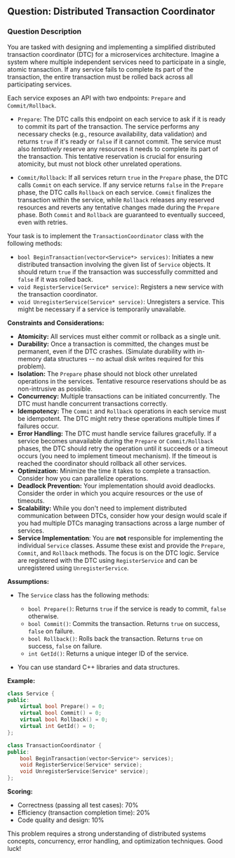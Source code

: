 ## Question: Distributed Transaction Coordinator

### Question Description

You are tasked with designing and implementing a simplified distributed transaction coordinator (DTC) for a microservices architecture.  Imagine a system where multiple independent services need to participate in a single, atomic transaction.  If any service fails to complete its part of the transaction, the entire transaction must be rolled back across all participating services.

Each service exposes an API with two endpoints: `Prepare` and `Commit/Rollback`.

*   `Prepare`:  The DTC calls this endpoint on each service to ask if it is ready to commit its part of the transaction. The service performs any necessary checks (e.g., resource availability, data validation) and returns `true` if it's ready or `false` if it cannot commit. The service must also *tentatively* reserve any resources it needs to complete its part of the transaction. This tentative reservation is crucial for ensuring atomicity, but must not block other unrelated operations.

*   `Commit/Rollback`: If all services return `true` in the `Prepare` phase, the DTC calls `Commit` on each service.  If any service returns `false` in the `Prepare` phase, the DTC calls `Rollback` on each service.  `Commit` finalizes the transaction within the service, while `Rollback` releases any reserved resources and reverts any tentative changes made during the `Prepare` phase.  Both `Commit` and `Rollback` are guaranteed to eventually succeed, even with retries.

Your task is to implement the `TransactionCoordinator` class with the following methods:

*   `bool BeginTransaction(vector<Service*> services)`:  Initiates a new distributed transaction involving the given list of `Service` objects.  It should return `true` if the transaction was successfully committed and `false` if it was rolled back.
*   `void RegisterService(Service* service)`: Registers a new service with the transaction coordinator.
*   `void UnregisterService(Service* service)`: Unregisters a service. This might be necessary if a service is temporarily unavailable.

**Constraints and Considerations:**

*   **Atomicity:** All services must either commit or rollback as a single unit.
*   **Durability:** Once a transaction is committed, the changes must be permanent, even if the DTC crashes. (Simulate durability with in-memory data structures -- no actual disk writes required for this problem).
*   **Isolation:**  The `Prepare` phase should not block other unrelated operations in the services. Tentative resource reservations should be as non-intrusive as possible.
*   **Concurrency:** Multiple transactions can be initiated concurrently. The DTC must handle concurrent transactions correctly.
*   **Idempotency:** The `Commit` and `Rollback` operations in each service must be idempotent.  The DTC might retry these operations multiple times if failures occur.
*   **Error Handling:** The DTC must handle service failures gracefully.  If a service becomes unavailable during the `Prepare` or `Commit/Rollback` phases, the DTC should retry the operation until it succeeds or a timeout occurs (you need to implement timeout mechanism).  If the timeout is reached the coordinator should rollback all other services.
*   **Optimization:**  Minimize the time it takes to complete a transaction.  Consider how you can parallelize operations.
*   **Deadlock Prevention:** Your implementation should avoid deadlocks.  Consider the order in which you acquire resources or the use of timeouts.
*   **Scalability:** While you don't need to implement distributed communication between DTCs, consider how your design would scale if you had multiple DTCs managing transactions across a large number of services.
*   **Service Implementation**: You are **not** responsible for implementing the individual `Service` classes. Assume these exist and provide the `Prepare`, `Commit`, and `Rollback` methods.  The focus is on the DTC logic.  Service are registered with the DTC using `RegisterService` and can be unregistered using `UnregisterService`.

**Assumptions:**

*   The `Service` class has the following methods:

    *   `bool Prepare()`: Returns `true` if the service is ready to commit, `false` otherwise.
    *   `bool Commit()`: Commits the transaction. Returns `true` on success, `false` on failure.
    *   `bool Rollback()`: Rolls back the transaction. Returns `true` on success, `false` on failure.
    *   `int GetId()`: Returns a unique integer ID of the service.

*   You can use standard C++ libraries and data structures.

**Example:**

```cpp
class Service {
public:
    virtual bool Prepare() = 0;
    virtual bool Commit() = 0;
    virtual bool Rollback() = 0;
    virtual int GetId() = 0;
};

class TransactionCoordinator {
public:
    bool BeginTransaction(vector<Service*> services);
    void RegisterService(Service* service);
    void UnregisterService(Service* service);
};
```

**Scoring:**

*   Correctness (passing all test cases): 70%
*   Efficiency (transaction completion time): 20%
*   Code quality and design: 10%

This problem requires a strong understanding of distributed systems concepts, concurrency, error handling, and optimization techniques. Good luck!
